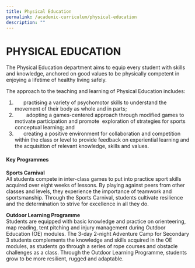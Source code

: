 ```yaml
---
title: Physical Education
permalink: /academic-curriculum/physical-education
description: ""
---
```

PHYSICAL EDUCATION
==================
The Physical Education department aims to equip every student with skills and knowledge, anchored on good values to be physically competent in enjoying a lifetime of healthy living safely.  
  

The approach to the teaching and learning of Physical Education includes:  
1.       practising a variety of psychomotor skills to understand the movement of their body as whole and in parts;
2.         adopting a games-centered approach through modified games to motivate participation and promote 
 exploration of strategies for sports conceptual learning; and
3.       creating a positive environment for collaboration and competition within the class or level to provide feedback on experiential learning and the acquisition of relevant knowledge, skills and values.   

#### Key Programmes  
  

**Sports Carnival**  
All students compete in inter-class games to put into practice sport skills acquired over eight weeks of lessons. By playing against peers from other classes and levels, they experience the importance of teamwork and sportsmanship. Through the Sports Carnival, students cultivate resilience and the determination to strive for excellence in all they do.  

**Outdoor Learning Programme**  
Students are equipped with basic knowledge and practice on orienteering, map reading, tent pitching and injury management during Outdoor Education (OE) modules. The 3-day 2-night Adventure Camp for Secondary 3 students complements the knowledge and skills acquired in the OE modules, as students go through a series of rope courses and obstacle challenges as a class. Through the Outdoor Learning Programme, students grow to be more resilient, rugged and adaptable.